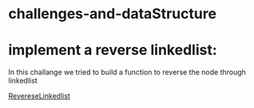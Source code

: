 # challenges-and-dataStructure
# implement a reverse linkedlist:
In this challange we tried to build a function to reverse the node through linkedlist

[RevereseLinkedlist](https://github.com/OmarAmjad310/challenges-and-dataStructure/blob/main/Data%20Sturctures/Reverse/doc/Reverse-Function.png)
